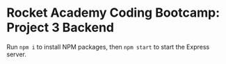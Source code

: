 # Rocket Academy Coding Bootcamp: Project 3 Backend

Run `npm i` to install NPM packages, then `npm start` to start the Express server.
